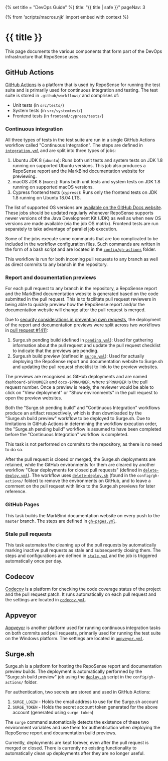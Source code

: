 {% set title = "DevOps Guide" %}
<frontmatter>
title: "{{ title | safe }}"
pageNav: 3
</frontmatter>

{% from 'scripts/macros.njk' import embed with context %}

<h1 class="display-4"><md>{{ title }}</md></h1>

<div class="lead">

This page documents the various components that form part of the DevOps infrastructure that RepoSense uses.

</div>

<!-- ==================================================================================================== -->

## GitHub Actions

[GitHub Actions](https://docs.github.com/en/actions) is a platform that is used by RepoSense for running the test suite and is primarily used for continuous integration and testing. The test suite is stored in `.github/workflows/` and comprises of:

- Unit tests (in `src/tests/`)
- System tests (in `src/systemtest/`)
- Frontend tests (in `frontend/cypress/tests/`)

### Continuous integration

All three types of tests in the test suite are run in a single GitHub Actions workflow called "Continuous Integration". The steps are defined in [`integration.yml`](https://github.com/reposense/RepoSense/blob/master/.github/workflows/integration.yml) and are split into three types of jobs:

1. Ubuntu JDK 8 (`ubuntu`): Runs both unit tests and system tests on JDK 1.8 running on supported Ubuntu versions. This job also produces a RepoSense report and the MarkBind documentation website for previewing.
2. macOS JDK 8 (`macos`): Runs both unit tests and system tests on JDK 1.8 running on supported macOS versions.
3. Cypress frontend tests (`cypress`): Runs only the frontend tests on JDK 1.8 running on Ubuntu 18.04 LTS.

The list of supported OS versions are [available on the GitHub Docs website](https://docs.github.com/en/actions/using-github-hosted-runners/about-github-hosted-runners#supported-runners-and-hardware-resources). These jobs should be updated regularly whenever RepoSense supports newer versions of the Java Development Kit (JDK) as well as when new OS versions are made available (via the job OS matrix). Frontend tests are run separately to take advantage of parallel job execution.

Some of the jobs execute some commands that are too complicated to be included in the workflow configuration files. Such commands are written in the form of a bash script and are located in the [`config/gh-actions`](https://github.com/reposense/RepoSense/tree/master/config/gh-actions) folder.

This workflow is run for both incoming pull requests to any branch as well as direct commits to any branch in the repository.

### Report and documentation previews

For each pull request to any branch in the repository, a RepoSense report and the MarkBind documentation website is generated based on the code submitted in the pull request. This is to facilitate pull request reviewers in being able to quickly preview how the RepoSense report and/or the documentation website will change after the pull request is merged.

Due to [security considerations in preventing pwn requests](https://securitylab.github.com/research/github-actions-preventing-pwn-requests), the deployment of the report and documentation previews were split across two workflows in [pull request #1411](https://github.com/reposense/RepoSense/pull/1411):

1. Surge.sh pending build (defined in [`pending.yml`](https://github.com/reposense/RepoSense/blob/master/.github/workflows/pending.yml)): Used for gathering information about the pull request and update the pull request checklist to indicate that the previews are pending.
2. Surge.sh build preview (defined in [`surge.yml`](https://github.com/reposense/RepoSense/blob/master/.github/workflows/surge.yml)): Used for actually deploying the RepoSense report and documentation website to Surge.sh and updating the pull request checklist to link to the preview websites.

The previews are recognised as GitHub deployments and are named `dashboard-$PRNUMBER` and `docs-$PRNUMBER`, where `$PRNUMBER` is the pull request number. Once a preview is ready, the reviewer would be able to click on "View deployment" or "Show environments" in the pull request to open the preview websites.

Both the "Surge.sh pending build" and "Continuous Integration" workflows produce an artifact respectively, which is then downloaded by the "Surge.sh build preview" workflow to be deployed to Surge.sh. Due to limitations in GitHub Actions in determining the workflow execution order, the "Surge.sh pending build" workflow is assumed to have been completed before the "Continuous Integration" workflow is completed.

This task is not performed on commits to the repository, as there is no need to do so.

After the pull request is closed or merged, the Surge.sh deployments are retained, while the GitHub environments for them are cleared by another workflow "Clear deployments for closed pull requests" (defined in [`delete-deploy.yml`](https://github.com/reposense/RepoSense/blob/master/.github/workflows/delete-deploy.yml)). The workflow uses [`delete-deploy.sh`](https://github.com/reposense/RepoSense/blob/master/config/gh-actions/delete-deploy.sh) (found in the `config/gh-actions/` folder) to remove the environments on GitHub, and to leave a comment on the pull request with links to the Surge.sh previews for later reference.

### GitHub Pages

This task builds the MarkBind documentation website on every push to the `master` branch. The steps are defined in [`gh-pages.yml`](https://github.com/reposense/RepoSense/blob/master/.github/workflows/gh-pages.yml).

### Stale pull requests

This task automates the cleaning up of the pull requests by automatically marking inactive pull requests as stale and subsequently closing them. The steps and configurations are defined in [`stale.yml`](https://github.com/reposense/RepoSense/blob/master/.github/workflows/stale.yml) and the job is triggered automatically once per day.

<!-- ==================================================================================================== -->

## Codecov

[Codecov](https://app.codecov.io/gh/reposense/RepoSense) is a platform for checking the code coverage status of the project and the pull request patch. It runs automatically on each pull request and the settings are located in [`codecov.yml`](https://github.com/reposense/RepoSense/blob/master/codecov.yml).

<!-- ==================================================================================================== -->

## Appveyor

[Appveyor](https://ci.appveyor.com/project/eugenepeh/reposense) is another platform used for running continuous integration tasks on both commits and pull requests, primarily used for running the test suite on the Windows platform. The settings are located in [`appveyor.yml`](https://github.com/reposense/RepoSense/blob/master/appveyor.yml).

<!-- ==================================================================================================== -->

## Surge.sh

Surge.sh is a platform for hosting the RepoSense report and documentation preview builds. The deployment is automatically performed by the "Surge.sh build preview" job using the [`deploy.sh`](https://github.com/reposense/RepoSense/blob/master/config/gh-actions/deploy.sh) script in the `config/gh-actions/` folder.

For authentication, two secrets are stored and used in GitHub Actions:

1. `SURGE_LOGIN` - Holds the email address to use for the Surge.sh account
2. `SURGE_TOKEN` - Holds the secret account token generated for the above account (generated using `surge token`)

The `surge` command automatically detects the existence of these two environment variables and use them for authentication when deploying the RepoSense report and documentation build previews.

Currently, deployments are kept forever, even after the pull request is merged or closed. There is currently no existing functionality to automatically clean up deployments after they are no longer useful.
